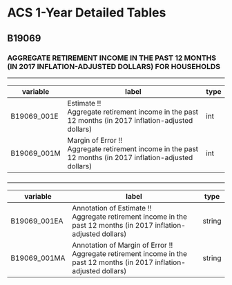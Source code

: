 # ACS 1-Year Detailed Tables

## B19069

### AGGREGATE RETIREMENT INCOME IN THE PAST 12 MONTHS (IN 2017 INFLATION-ADJUSTED DOLLARS) FOR HOUSEHOLDS

___

| variable | label | type |
| ----- | ----- | ----- |
| B19069_001E | Estimate !!<br>Aggregate retirement income in the past 12 months (in 2017 inflation-adjusted dollars) | int |
| B19069_001M | Margin of Error !!<br>Aggregate retirement income in the past 12 months (in 2017 inflation-adjusted dollars) | int |
### 

___

| variable | label | type |
| ----- | ----- | ----- |
| B19069_001EA | Annotation of Estimate !!<br>Aggregate retirement income in the past 12 months (in 2017 inflation-adjusted dollars) | string |
| B19069_001MA | Annotation of Margin of Error !!<br>Aggregate retirement income in the past 12 months (in 2017 inflation-adjusted dollars) | string |

